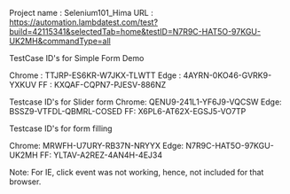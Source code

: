 Project name : Selenium101_Hima
URL : https://automation.lambdatest.com/test?build=42115341&selectedTab=home&testID=N7R9C-HAT5O-97KGU-UK2MH&commandType=all

TestCase ID's for Simple Form Demo

Chrome : TTJRP-ES6KR-W7JKX-TLWTT
Edge : 4AYRN-0KO46-GVRK9-YXKUV
FF : KXQAF-CQPN7-PJESV-886NZ

Testcase ID's for Slider form
Chrome: QENU9-241L1-YF6J9-VQCSW
Edge: BSSZ9-VTFDL-QBMRL-COSED
FF: X6PL6-AT62X-EGSJ5-VO7TP

Testcase ID's for form filling

Chrome: MRWFH-U7URY-RB37N-NRYYX
Edge: N7R9C-HAT5O-97KGU-UK2MH
FF: YLTAV-A2REZ-4AN4H-4EJ34

Note: For IE, click event was not working, hence, not included for that browser.
